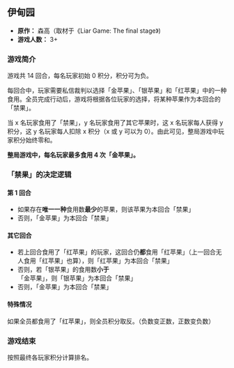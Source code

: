 ## 伊甸园

- **原作：** 森高（取材于《Liar Game: The final stage》)
- **游戏人数：** 3+

### 游戏简介

游戏共 14 回合，每名玩家初始 0 积分，积分可为负。

每回合中，玩家需要私信裁判以选择「金苹果」、「银苹果」和「红苹果」中的一种食用。全员完成行动后，游戏将根据各位玩家的选择，将某种苹果作为本回合的「禁果」。

当 x 名玩家食用了「禁果」，y 名玩家食用了其它苹果时，这 x 名玩家每人获得 y 积分，这 y 名玩家每人扣除 x 积分（x 或 y 可以为 0）。由此可见，整局游戏中玩家积分始终零和。

**整局游戏中，每名玩家最多食用 4 次「金苹果」。**

### 「禁果」的决定逻辑

#### 第 1 回合

- 如果存在**唯一一种**食用数**最少**的苹果，则该苹果为本回合「禁果」
- 否则，「金苹果」为本回合「禁果」

#### 其它回合

- 若上回合食用了「红苹果」的玩家，这回合仍**都**食用「红苹果」（上一回合无人食用「红苹果」也算），则「红苹果」为本回合「禁果」
- 否则，若「银苹果」的食用数**小于**「金苹果」，则「银苹果」为本回合「禁果」
- 否则，「金苹果」为本回合「禁果」

#### 特殊情况

如果全员都食用了「红苹果」，则全员积分取反。（负数变正数，正数变负数）

### 游戏结束

按照最终各玩家积分计算排名。

